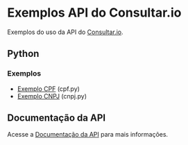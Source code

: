 # Exemplos API do Consultar.io

Exemplos do uso da API do [Consultar.io](https://consultar.io/?utm_source=github&utm_medium=readme&utm_campaign=api).

## Python

### Exemplos

- [Exemplo CPF](/python/cpf.py) (cpf.py)
- [Exemplo CNPJ](/python/cnpj.py) (cnpj.py)

## Documentação da API

Acesse a [Documentação da API](https://consultar.dev/?utm_source=github&utm_medium=readme&utm_campaign=api) para mais informações.
